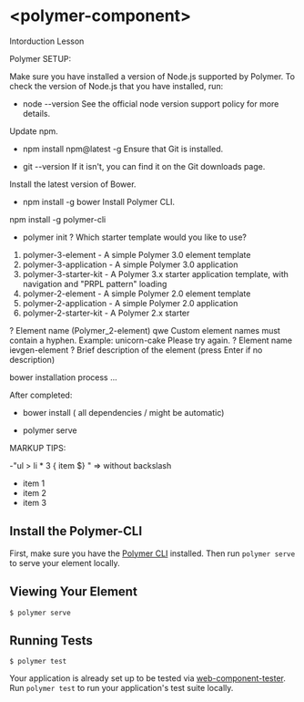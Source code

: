 # \<polymer-component\>

Intorduction Lesson

Polymer SETUP:

Make sure you have installed a version of Node.js supported by Polymer. To check the version of Node.js that you have installed, run:

- node --version
  See the official node version support policy for more details.

Update npm.

- npm install npm@latest -g
  Ensure that Git is installed.

- git --version
  If it isn't, you can find it on the Git downloads page.

Install the latest version of Bower.

- npm install -g bower
  Install Polymer CLI.

npm install -g polymer-cli

- polymer init
  ? Which starter template would you like to use?

1. polymer-3-element - A simple Polymer 3.0 element template
2. polymer-3-application - A simple Polymer 3.0 application
3. polymer-3-starter-kit - A Polymer 3.x starter application template, with navigation and "PRPL pattern" loading
4. polymer-2-element - A simple Polymer 2.0 element template
5. polymer-2-application - A simple Polymer 2.0 application
6. polymer-2-starter-kit - A Polymer 2.x starter

? Element name (Polymer_2-element) qwe
Custom element names must contain a hyphen. Example: unicorn-cake
Please try again.
? Element name ievgen-element
? Brief description of the element (press Enter if no description)

bower installation process ...

After completed:

- bower install ( all dependencies / might be automatic)

- polymer serve

MARKUP TIPS:

-"ul > li \* 3 { item \$} " => without backslash

<ul>
 <li>item 1</li>
 <li>item 2</li>
 <li>item 3</li>
 </ul>

## Install the Polymer-CLI

First, make sure you have the [Polymer CLI](https://www.npmjs.com/package/polymer-cli) installed. Then run `polymer serve` to serve your element locally.

## Viewing Your Element

```
$ polymer serve
```

## Running Tests

```
$ polymer test
```

Your application is already set up to be tested via [web-component-tester](https://github.com/Polymer/web-component-tester). Run `polymer test` to run your application's test suite locally.
